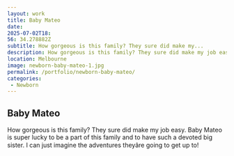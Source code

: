 ```yaml
---
layout: work
title: Baby Mateo
date: 
2025-07-02T18: 
56: 34.278882Z
subtitle: How gorgeous is this family? They sure did make my...
description: How gorgeous is this family? They sure did make my job easy. Baby Mateo is super lucky to be a part of this family and to have such a devoted big sister. I can just imagine the adventures they???re going to get up to!
location: Melbourne
image: newborn-baby-mateo-1.jpg
permalink: /portfolio/newborn-baby-mateo/
categories:
 - Newborn
---
```


## Baby Mateo

How gorgeous is this family? They sure did make my job easy. Baby Mateo is super lucky to be a part of this family and to have such a devoted big sister. I can just imagine the adventures theyâre going to get up to!
